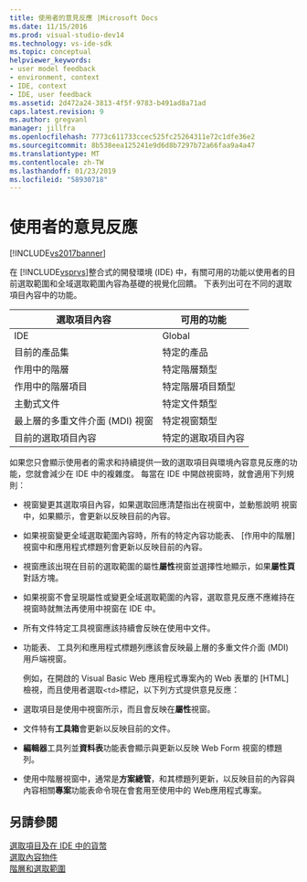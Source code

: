 ```yaml
---
title: 使用者的意見反應 |Microsoft Docs
ms.date: 11/15/2016
ms.prod: visual-studio-dev14
ms.technology: vs-ide-sdk
ms.topic: conceptual
helpviewer_keywords:
- user model feedback
- environment, context
- IDE, context
- IDE, user feedback
ms.assetid: 2d472a24-3813-4f5f-9783-b491ad8a71ad
caps.latest.revision: 9
ms.author: gregvanl
manager: jillfra
ms.openlocfilehash: 7773c611733ccec525fc25264311e72c1dfe36e2
ms.sourcegitcommit: 8b538eea125241e9d6d8b7297b72a66faa9a4a47
ms.translationtype: MT
ms.contentlocale: zh-TW
ms.lasthandoff: 01/23/2019
ms.locfileid: "58930718"
---
```

# <a name="feedback-to-the-user"></a>使用者的意見反應
[!INCLUDE[vs2017banner](../../includes/vs2017banner.md)]

在 [!INCLUDE[vsprvs](../../includes/vsprvs-md.md)]整合式的開發環境 (IDE) 中，有關可用的功能以使用者的目前選取範圍和全域選取範圍內容為基礎的視覺化回饋。 下表列出可在不同的選取項目內容中的功能。  
  
|選取項目內容|可用的功能|  
|-----------------------|-----------------------------|  
|IDE|Global|  
|目前的產品集|特定的產品|  
|作用中的階層|特定階層類型|  
|作用中的階層項目|特定階層項目類型|  
|主動式文件|特定文件類型|  
|最上層的多重文件介面 (MDI) 視窗|特定視窗類型|  
|目前的選取項目內容|特定的選取項目內容|  
  
 如果您只會顯示使用者的需求和持續提供一致的選取項目與環境內容意見反應的功能，您就會減少在 IDE 中的複雜度。 每當在 IDE 中開啟視窗時，就會適用下列規則：  
  
- 視窗變更其選取項目內容，如果選取回應清楚指出在視窗中，並動態說明 視窗中，如果顯示，會更新以反映目前的內容。  
  
- 如果視窗變更全域選取範圍內容時，所有的特定內容功能表、 [作用中的階層] 視窗中和應用程式標題列會更新以反映目前的內容。  
  
- 視窗應該出現在目前的選取範圍的屬性**屬性**視窗並選擇性地顯示，如果**屬性頁** 對話方塊。  
  
- 如果視窗不會呈現屬性或變更全域選取範圍的內容，選取意見反應不應維持在視窗時就無法再使用中視窗在 IDE 中。  
  
- 所有文件特定工具視窗應該持續會反映在使用中文件。  
  
- 功能表、 工具列和應用程式標題列應該會反映最上層的多重文件介面 (MDI) 用戶端視窗。  
  
  例如，在開啟的 Visual Basic Web 應用程式專案內的 Web 表單的 [HTML] 檢視，而且使用者選取`<td>`標記，以下列方式提供意見反應：  
  
- 選取項目是使用中視窗所示，而且會反映在**屬性**視窗。  
  
- 文件特有**工具箱**會更新以反映目前的文件。  
  
- **編輯器**工具列並**資料表**功能表會顯示與更新以反映 Web Form 視窗的標題列。  
  
- 使用中階層視窗中，通常是**方案總管**，和其標題列更新，以反映目前的內容與內容相關**專案**功能表命令現在會套用至使用中的 Web應用程式專案。  
  
## <a name="see-also"></a>另請參閱  
 [選取項目及在 IDE 中的貨幣](../../extensibility/internals/selection-and-currency-in-the-ide.md)   
 [選取內容物件](../../extensibility/internals/selection-context-objects.md)   
 [階層和選取範圍](../../extensibility/internals/hierarchies-and-selection.md)
